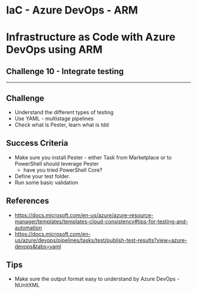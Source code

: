 # IaC - Azure DevOps - ARM
# Infrastructure as Code with Azure DevOps using ARM

## Challenge 10 - Integrate testing
---

## Challenge
- Understand the different types of testing
- Use YAML - multistage pipelines
- Check what is Pester, learn what is tdd

## Success Criteria
- Make sure you install Pester - either Task from Marketplace or to PowerShell should leverage Pester
    - have you tried PowerShell Core?
- Define your test folder.
- Run some basic validation


## References
- https://docs.microsoft.com/en-us/azure/azure-resource-manager/templates/templates-cloud-consistency#tips-for-testing-and-automation
- https://docs.microsoft.com/en-us/azure/devops/pipelines/tasks/test/publish-test-results?view=azure-devops&tabs=yaml

## Tips
- Make sure the output format easy to understand by Azure DevOps - NUnitXML